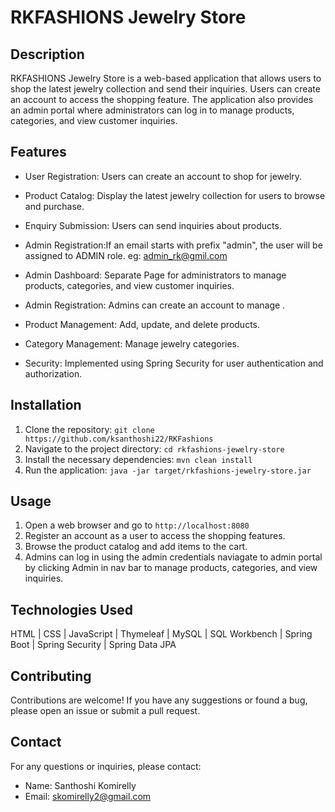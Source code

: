 # RKFASHIONS Jewelry Store

## Description

RKFASHIONS Jewelry Store is a web-based application that allows users to shop the latest jewelry collection and send their inquiries. Users can create an account to access the shopping feature. The application also provides an admin portal where administrators can log in to manage products, categories, and view customer inquiries.

## Features

- User Registration: Users can create an account to shop for jewelry.
- Product Catalog: Display the latest jewelry collection for users to browse and purchase.
- Enquiry Submission: Users can send inquiries about products.
- Admin Registration:If an email starts with prefix "admin", the user will be assigned to ADMIN role.
  eg: admin_rk@gmil.com
- Admin Dashboard: Separate Page for administrators to manage products, categories, and view customer inquiries.

- Admin Registration: Admins can create an account to manage .
- Product Management: Add, update, and delete products.
- Category Management: Manage jewelry categories.
- Security: Implemented using Spring Security for user authentication and authorization.

## Installation

1. Clone the repository: `git clone https://github.com/ksanthoshi22/RKFashions`
2. Navigate to the project directory: `cd rkfashions-jewelry-store`
3. Install the necessary dependencies: `mvn clean install`
4. Run the application: `java -jar target/rkfashions-jewelry-store.jar`

## Usage

1. Open a web browser and go to `http://localhost:8080`
2. Register an account as a user to access the shopping features.
3. Browse the product catalog and add items to the cart.
4. Admins can log in using the admin credentials naviagate to admin portal by clicking Admin in nav bar to manage products, categories, and view inquiries.

## Technologies Used

HTML | CSS | JavaScript | Thymeleaf | MySQL | SQL Workbench | Spring Boot | Spring Security | Spring Data JPA

## Contributing

Contributions are welcome! If you have any suggestions or found a bug, please open an issue or submit a pull request.

## Contact

For any questions or inquiries, please contact:

- Name: Santhoshi Komirelly
- Email: skomirelly2@gmail.com